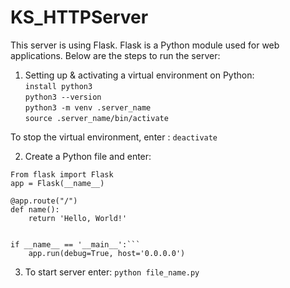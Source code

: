 # KS_HTTPServer 

This server is using Flask. Flask is a Python module used for web applications. Below are the steps to run the server: 
1. Setting up & activating a virtual environment on Python:   
```install python3```   
```python3 --version```   
```python3 -m venv .server_name```  
```source .server_name/bin/activate```  

To stop the virtual environment, enter : ```deactivate```  

2. Create a Python file and enter:  
```
From flask import Flask  
app = Flask(__name__)  

@app.route("/")
def name(): 
    return 'Hello, World!'


if __name__ == '__main__':```  
    app.run(debug=True, host='0.0.0.0')
```
3. To start server enter: ```python file_name.py```